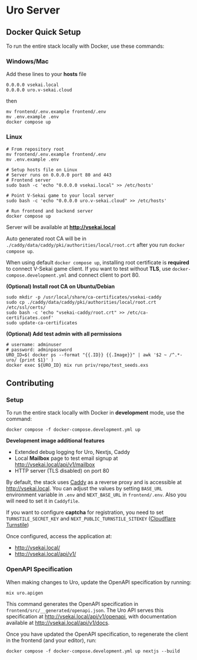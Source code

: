 # Uro Server
## Docker Quick Setup

To run the entire stack locally with Docker, use these commands:

### Windows/Mac

Add these lines to your **hosts** file
```
0.0.0.0 vsekai.local
0.0.0.0 uro.v-sekai.cloud
```
then
```
mv frontend/.env.example frontend/.env
mv .env.example .env
docker compose up
```
### Linux
```
# From repository root
mv frontend/.env.example frontend/.env
mv .env.example .env

# Setup hosts file on Linux
# Server runs on 0.0.0.0 port 80 and 443
# Frontend server
sudo bash -c 'echo "0.0.0.0 vsekai.local" >> /etc/hosts'

# Point V-Sekai game to your local server
sudo bash -c 'echo "0.0.0.0 uro.v-sekai.cloud" >> /etc/hosts'

# Run frontend and backend server
docker compose up
```

Server will be available at **http://vsekai.local**

Auto generated root CA will be in `./caddy/data/caddy/pki/authorities/local/root.crt` after you run `docker compose up`.

When using default `docker compose up`, installing root certificate is **required** to connect V-Sekai game client. 
If you want to test without **TLS**, use `docker-compose.development.yml` and connect client to port 80.

**(Optional) Install root CA on Ubuntu/Debian**
```
sudo mkdir -p /usr/local/share/ca-certificates/vsekai-caddy
sudo cp ./caddy/data/caddy/pki/authorities/local/root.crt /etc/ssl/certs/
sudo bash -c 'echo "vsekai-caddy/root.crt" >> /etc/ca-certificates.conf'
sudo update-ca-certificates
```

**(Optional) Add test admin with all permissions**
```
# username: adminuser
# password: adminpassword
URO_ID=$( docker ps --format "{{.ID}} {{.Image}}" | awk '$2 ~ /^.*-uro/ {print $1}' )
docker exec ${URO_ID} mix run priv/repo/test_seeds.exs
```

## Contributing

### Setup

To run the entire stack locally with Docker in **development** mode, use the command:
```
docker compose -f docker-compose.development.yml up
```
**Development image additional features**
- Extended debug logging for Uro, Nextjs, Caddy
- Local **Mailbox** page to test email signup at http://vsekai.local/api/v1/mailbox
- HTTP server (TLS disabled) on port 80

By default, the stack uses [Caddy](https://caddyserver.com/) as a reverse proxy and is accessible at http://vsekai.local. You can adjust the values by setting `BASE_URL` environment variable in `.env` and `NEXT_BASE_URL` in `frontend/.env`. Also you will need to set it in `Caddyfile`.

If you want to configure **captcha** for registration, you need to set `TURNSTILE_SECRET_KEY` and `NEXT_PUBLIC_TURNSTILE_SITEKEY` ([Cloudflare Turnstile](https://developers.cloudflare.com/turnstile/get-started/))

Once configured, access the application at:
- http://vsekai.local/
- http://vsekai.local/api/v1/

### OpenAPI Specification

When making changes to Uro, update the OpenAPI specification by running:
```
mix uro.apigen
```
This command generates the OpenAPI specification in `frontend/src/__generated/openapi.json`. The Uro API serves this specification at http://vsekai.local/api/v1/openapi, with documentation available at http://vsekai.local/api/v1/docs.

Once you have updated the OpenAPI specification, to regenerate the client in the frontend (and your editor), run:
```
docker compose -f docker-compose.development.yml up nextjs --build
```
